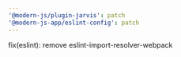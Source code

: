 ```yaml
---
'@modern-js/plugin-jarvis': patch
'@modern-js-app/eslint-config': patch
---
```


fix(eslint): remove eslint-import-resolver-webpack
